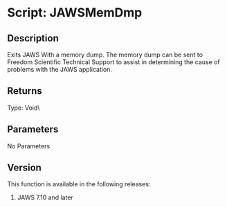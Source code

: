 # Script: JAWSMemDmp

## Description

Exits JAWS With a memory dump. The memory dump can be sent to Freedom
Scientific Technical Support to assist in determining the cause of
problems with the JAWS application.

## Returns

Type: Void\

## Parameters

No Parameters

## Version

This function is available in the following releases:

1.  JAWS 7.10 and later
